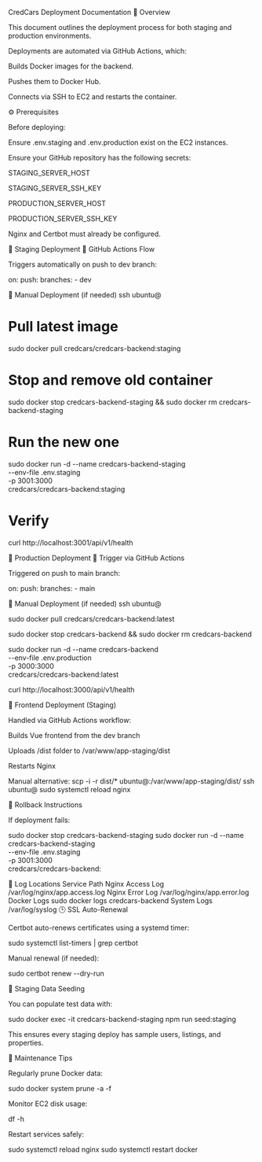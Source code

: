 CredCars Deployment Documentation
🧭 Overview

This document outlines the deployment process for both staging and production environments.

Deployments are automated via GitHub Actions, which:

Builds Docker images for the backend.

Pushes them to Docker Hub.

Connects via SSH to EC2 and restarts the container.

⚙️ Prerequisites

Before deploying:

Ensure .env.staging and .env.production exist on the EC2 instances.

Ensure your GitHub repository has the following secrets:

STAGING_SERVER_HOST

STAGING_SERVER_SSH_KEY

PRODUCTION_SERVER_HOST

PRODUCTION_SERVER_SSH_KEY

Nginx and Certbot must already be configured.

🧪 Staging Deployment
🔹 GitHub Actions Flow

Triggers automatically on push to dev branch:

on:
  push:
    branches:
      - dev

🔹 Manual Deployment (if needed)
ssh ubuntu@<staging-server-ip>

# Pull latest image
sudo docker pull credcars/credcars-backend:staging

# Stop and remove old container
sudo docker stop credcars-backend-staging && sudo docker rm credcars-backend-staging

# Run the new one
sudo docker run -d --name credcars-backend-staging \
  --env-file .env.staging \
  -p 3001:3000 \
  credcars/credcars-backend:staging

# Verify
curl http://localhost:3001/api/v1/health

🚀 Production Deployment
🔹 Trigger via GitHub Actions

Triggered on push to main branch:

on:
  push:
    branches:
      - main

🔹 Manual Deployment (if needed)
ssh ubuntu@<production-server-ip>

sudo docker pull credcars/credcars-backend:latest

sudo docker stop credcars-backend && sudo docker rm credcars-backend

sudo docker run -d --name credcars-backend \
  --env-file .env.production \
  -p 3000:3000 \
  credcars/credcars-backend:latest

curl http://localhost:3000/api/v1/health

🔧 Frontend Deployment (Staging)

Handled via GitHub Actions workflow:

Builds Vue frontend from the dev branch

Uploads /dist folder to /var/www/app-staging/dist

Restarts Nginx

Manual alternative:
scp -i <ssh-key> -r dist/* ubuntu@<staging-server-ip>:/var/www/app-staging/dist/
ssh ubuntu@<staging-server-ip>
sudo systemctl reload nginx

🧰 Rollback Instructions

If deployment fails:

sudo docker stop credcars-backend-staging
sudo docker run -d --name credcars-backend-staging \
  --env-file .env.staging \
  -p 3001:3000 \
  credcars/credcars-backend:<previous-tag>

🧾 Log Locations
Service	Path
Nginx Access Log	/var/log/nginx/app.access.log
Nginx Error Log	/var/log/nginx/app.error.log
Docker Logs	sudo docker logs credcars-backend
System Logs	/var/log/syslog
🕒 SSL Auto-Renewal

Certbot auto-renews certificates using a systemd timer:

sudo systemctl list-timers | grep certbot


Manual renewal (if needed):

sudo certbot renew --dry-run

🧪 Staging Data Seeding

You can populate test data with:

sudo docker exec -it credcars-backend-staging npm run seed:staging


This ensures every staging deploy has sample users, listings, and properties.

🧱 Maintenance Tips

Regularly prune Docker data:

sudo docker system prune -a -f


Monitor EC2 disk usage:

df -h


Restart services safely:

sudo systemctl reload nginx
sudo systemctl restart docker
